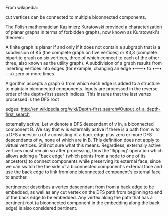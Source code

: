 From wikipedia:

cut vertices can be connected to multiple biconnected components.

The Polish mathematician Kazimierz Kuratowski provided a characterization of planar graphs in terms of forbidden graphs, now known as Kuratowski's theorem:

A finite graph is planar if and only if it does not contain a subgraph that is a subdivision of K5 (the complete graph on five vertices) or K3,3 (complete bipartite graph on six vertices, three of which connect to each of the other three, also known as the utility graph).
A subdivision of a graph results from inserting vertices into edges (for example, changing an edge •——• to •—•—•) zero or more times.



Algorithm accepts a graph G from which each edge is added to a structure to maintain biconnected components. Inputs are processed
in the reverse order of the depth-first search indices. This insures that the last vertex processed is the DFS root

edges: http://en.wikipedia.org/wiki/Depth-first_search#Output_of_a_depth-first_search

externally active: Let w denote a DFS descendant of v in, a biconnected component B. We say that w is externally active if there is a path from w to a DFS ancestor u of v consisting of a back edge plus zero or more DFS descendants of w, none of which are in B. This definition does not apply to virtual vertices. Still not sure what this means. Regardless, externally active vertices must remain so after processing, thus the 'flipping' operation which allows adding a "back edge" (which points from a node to one of its ancestors) to connect components while preserving its external face, since we can switch the the side of a biconnected component's external face and use the back edge to link from one biconnected component's external face to another.

pertinence: describes a vertex descendant from from a back edge to be embedded, as well as any cut vertex on the DFS path from beginning to end of the back edge to be embedded. Any vertex along the path that has a pertinent root (a biconnected component in the embedding along the back edge) is also considered pertinent.
